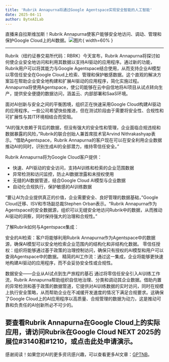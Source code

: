 ```yaml
---
title: 'Rubrik Annapurna将通过Google Agentspace实现安全智能的人工智能'
date: 2025-04-11
author: ByteAILab
---
```


直播来自拉斯维加斯！Rubrik Annapurna使客户能够安全地访问、调动、管理和保护Google Cloud上的AI数据。![图片](https://ai-techpark.com/wp-content/uploads/Rubrik-Annapurna.jpg){ width=60% }

---
Rubrik（纽约证券交易所代码：RBRK）今天宣布，Rubrik Annapurna将探讨如何使企业安全地访问和利用其数据以支持AI驱动的应用程序。通过新的功能，Rubrik用户可以将其能力与Google Agentspace结合使用，从而支持企业AI模型以零信任安全在Google Cloud上检索、管理和保护敏感数据。这个直观的解决方案旨在帮助企业安全地构建和扩展AI驱动的应用程序，简化实施过程。Annapurna将使用Agentspace，使公司能够在云中自信地将AI项目从试点转向生产，提供安全便捷的数据访问，涵盖云、内部部署和SaaS环境。

面对AI创新与安全之间的平衡困境，组织正在快速采用Google Cloud构建AI驱动的应用程序。一些公司希望快些推进，但在测试阶段由于需要将安全性、合规性和可扩展性与其IT环境相结合而受阻。

“AI的强大依赖于背后的数据，但没有强大的安全性和管理，企业面临合规违规和数据暴露的风险，”Rubrik的联合创始人兼首席技术官Arvind Nithrakashyap表示。“借助Agentspace，Rubrik Annapurna的客户现在可以在安全利用企业数据推动AI的同时，识别生成AI的全部潜力，维持零信任安全。”

Rubrik Annapurna将为Google Cloud客户提供：

- 快速、API驱动的安全访问，支持AI训练和检索的企业范围数据
- 异常检测和访问监控，防止AI数据泄露和未授权使用
- 无缝的AI数据管道，结合Google Cloud AI模型与企业数据
- 自动化合规执行，保护敏感的AI训练数据

“要让AI为企业提供真正的价值，企业需要安全、良好管理的数据基础，”Google Cloud迁移、ISV和市场副总裁Stephen Orban表示。“Rubrik Annapurna作为Agentspace的安全数据源，组织可以无缝安全地访问Rubrik中的数据，从而推动AI驱动的洞察，同时保持强大的治理和合规性。”

了解Rubrik如何与Agentspace集成：

安全的AI检索：客户将能够利用Rubrik Annapurna作为Agentspace中的数据源，确保AI模型可以安全地检索企业范围内的结构化和非结构化数据。
零信任授权：组织将能够通过基于政策的治理控制访问，确保只有授权的AI模型和用户可以查询Agentspace中的数据。
精简的AI工作流：通过这一集成，企业将能够更快速地构建AI驱动的应用程序，而不会妥协安全性或合规性。

数据安全——企业从AI试点到生产旅程的基石
通过将零信任安全引入AI训练工作流，Rubrik Annapurna帮助组织自信地治理、分类和调动其企业数据。借助内置的异常检测和基于政策的数据管道，它提供对AI训练数据的实时访问，同时在规模上执行安全策略，从而帮助企业在不减缓开发速度的情况下满足合规要求。这确保了Google Cloud上的AI应用程序以高质量、合规管理的数据为动力，这是推动可靠和负责任的AI创新所必不可少的。

要查看Rubrik Annapurna在Google Cloud上的实际应用，请访问Rubrik在Google Cloud NEXT 2025的展位#3140和#1210，或点击此处申请演示。
---
感谢阅读！如果您对AI的更多资讯感兴趣，可以查看更多AI文章：[GPTNB](https://gptnb.com)。